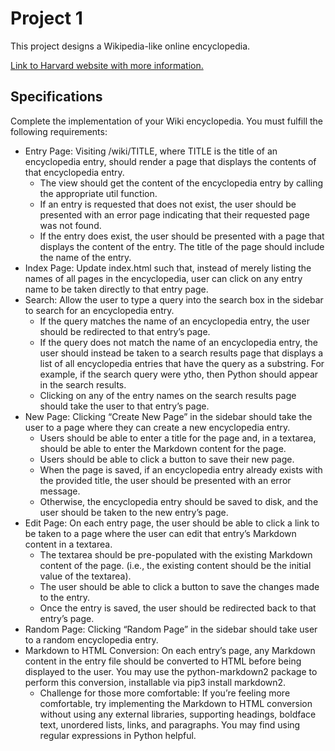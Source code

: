 # Project 1
This project designs a Wikipedia-like online encyclopedia.

[Link to Harvard website with more information.](https://cs50.harvard.edu/web/2020/projects/1/wiki/)

## Specifications
Complete the implementation of your Wiki encyclopedia. You must fulfill the following requirements:

- Entry Page: Visiting /wiki/TITLE, where TITLE is the title of an encyclopedia entry, should render a page that displays
the contents of that encyclopedia entry. 
  - The view should get the content of the encyclopedia entry by calling the appropriate util function.
  - If an entry is requested that does not exist, the user should be presented with an error page indicating that their
  requested page was not found.
  - If the entry does exist, the user should be presented with a page that displays the content of the entry. The title
  of the page should include the name of the entry.
- Index Page: Update index.html such that, instead of merely listing the names of all pages in the encyclopedia, user
can click on any entry name to be taken directly to that entry page.
- Search: Allow the user to type a query into the search box in the sidebar to search for an encyclopedia entry. 
  - If the query matches the name of an encyclopedia entry, the user should be redirected to that entry’s page. 
  - If the query does not match the name of an encyclopedia entry, the user should instead be taken to a search results
page that displays a list of all encyclopedia entries that have the query as a substring. For example, if the search
  query were ytho, then Python should appear in the search results. 
  - Clicking on any of the entry names on the search results page should take the user to that entry’s page.
- New Page: Clicking “Create New Page” in the sidebar should take the user to a page where they can create a new
encyclopedia entry.
  - Users should be able to enter a title for the page and, in a textarea, should be able to enter the Markdown content
  for the page. 
  - Users should be able to click a button to save their new page. 
  - When the page is saved, if an encyclopedia entry already exists with the provided title, the user should be
  presented with an error message. 
  - Otherwise, the encyclopedia entry should be saved to disk, and the user should be taken to the new entry’s page.
- Edit Page: On each entry page, the user should be able to click a link to be taken to a page where the user can edit
that entry’s Markdown content in a textarea. 
  - The textarea should be pre-populated with the existing Markdown content of the page. (i.e., the existing content
  should be the initial value of the textarea). 
  - The user should be able to click a button to save the changes made to the entry. 
  - Once the entry is saved, the user should be redirected back to that entry’s page.
- Random Page: Clicking “Random Page” in the sidebar should take user to a random encyclopedia entry. 
- Markdown to HTML Conversion: On each entry’s page, any Markdown content in the entry file should be converted to HTML
before being displayed to the user. You may use the python-markdown2 package to perform this conversion, installable via pip3 install markdown2. 
  - Challenge for those more comfortable: If you’re feeling more comfortable, try implementing the Markdown to HTML
  conversion without using any external libraries, supporting headings, boldface text, unordered lists, links, and paragraphs. You may find using regular expressions in Python helpful.

